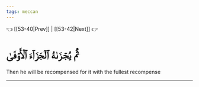 ```yaml
---
tags: meccan
---
```


👈 [[53-40|Prev]] | [[53-42|Next]] 👉

# ثُمَّ يُجۡزَىٰهُ ٱلۡجَزَآءَ ٱلۡأَوۡفَىٰ

Then he will be recompensed for it with the fullest recompense

---

